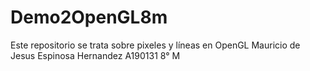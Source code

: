 # Demo2OpenGL8m
Este repositorio se trata sobre pixeles y líneas en OpenGL
Mauricio de Jesus Espinosa Hernandez A190131 8° M
